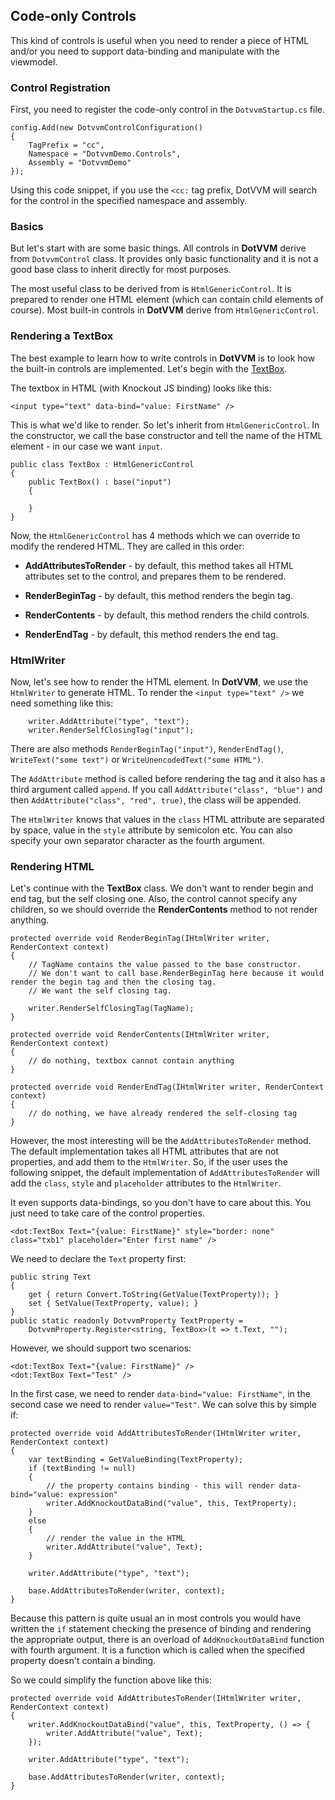 ## Code-only Controls

This kind of controls is useful when you need to render a piece of HTML and/or you need to support data-binding and manipulate
with the viewmodel.

### Control Registration

First, you need to register the code-only control in the `DotvvmStartup.cs` file. 

```CSHARP
config.Add(new DotvvmControlConfiguration() 
{ 
    TagPrefix = "cc",
    Namespace = "DotvvmDemo.Controls",
    Assembly = "DotvvmDemo"
});
```

Using this code snippet, if you use the `<cc:` tag prefix, DotVVM will search for the control in the specified namespace and assembly.

### Basics

But let's start with are some basic things. All controls in **DotVVM** derive from `DotvvmControl` class. It provides only 
basic functionality and it is not a good base class to inherit directly for most purposes. 

The most useful class to be derived from is `HtmlGenericControl`. It is prepared to render one HTML element (which can contain
child elements of course). Most built-in controls in **DotVVM** derive from `HtmlGenericControl`. 


### Rendering a TextBox

The best example to learn how to write controls in **DotVVM** is to look how the built-in controls are implemented.
Let's begin with the [TextBox](/docs/controls/builtin/TextBox/{branch}).

The textbox in HTML (with Knockout JS binding) looks like this:

```DOTHTML
<input type="text" data-bind="value: FirstName" />
```

This is what we'd like to render. So let's inherit from `HtmlGenericControl`. In the constructor, we call the base constructor 
and tell the name of the HTML element - in our case we want `input`.

```CSHARP
public class TextBox : HtmlGenericControl
{
    public TextBox() : base("input")
    {

    }
}
```

Now, the `HtmlGenericControl` has 4 methods which we can override to modify the rendered HTML. They are called in this order:

+ **AddAttributesToRender** - by default, this method takes all HTML attributes set to the control, and prepares them to be rendered.

+ **RenderBeginTag** - by default, this method renders the begin tag.

+ **RenderContents** - by default, this method renders the child controls.

+ **RenderEndTag** - by default, this method renders the end tag.

### HtmlWriter

Now, let's see how to render the HTML element. In **DotVVM**, we use the `HtmlWriter` to generate HTML. To render 
the `<input type="text" />` we need something like this:

```CSHARP
    writer.AddAttribute("type", "text");
    writer.RenderSelfClosingTag("input");
```

There are also methods `RenderBeginTag("input")`, `RenderEndTag()`, `WriteText("some text")` or `WriteUnencodedText("some HTML")`.

The `AddAttribute` method is called before rendering the tag and it also has a third argument called `append`. 
If you call `AddAttribute("class", "blue")` and then `AddAttribute("class", "red", true)`, the class will be appended. 

The `HtmlWriter` knows that values in the `class` HTML attribute are separated by space, value in the `style` attribute by semicolon etc. You can also specify 
your own separator character as the fourth argument.

### Rendering HTML

Let's continue with the **TextBox** class. We don't want to render begin and end tag, but the self closing one. Also, the control
cannot specify any children, so we should override the **RenderContents** method to not render anything.

```CSHARP
protected override void RenderBeginTag(IHtmlWriter writer, RenderContext context)
{   
    // TagName contains the value passed to the base constructor. 
    // We don't want to call base.RenderBeginTag here because it would render the begin tag and then the closing tag.
    // We want the self closing tag. 
    
    writer.RenderSelfClosingTag(TagName); 
}

protected override void RenderContents(IHtmlWriter writer, RenderContext context)
{   
    // do nothing, textbox cannot contain anything
}

protected override void RenderEndTag(IHtmlWriter writer, RenderContext context)
{    
    // do nothing, we have already rendered the self-closing tag
}
```

However, the most interesting will be the `AddAttributesToRender` method. The default implementation takes
all HTML attributes that are not properties, and add them to the `HtmlWriter`. So, if the user uses the following snippet,
the default implementation of `AddAttributesToRender` will add the `class`, `style` and `placeholder` attributes 
to the `HtmlWriter`. 

It even supports data-bindings, so you don't have to care about this. You just need to take care of the control properties.

```DOTHTML
<dot:TextBox Text="{value: FirstName}" style="border: none" class="txb1" placeholder="Enter first name" />
```

We need to declare the `Text` property first:

```CSHARP
public string Text
{
    get { return Convert.ToString(GetValue(TextProperty)); }
    set { SetValue(TextProperty, value); }
}
public static readonly DotvvmProperty TextProperty =
    DotvvmProperty.Register<string, TextBox>(t => t.Text, "");
```

However, we should support two scenarios:

```DOTHTML
<dot:TextBox Text="{value: FirstName}" />
<dot:TextBox Text="Test" />
```

In the first case, we need to render `data-bind="value: FirstName"`, in the second case we need to render `value="Test"`.
We can solve this by simple if:

```CSHARP
protected override void AddAttributesToRender(IHtmlWriter writer, RenderContext context)
{
	var textBinding = GetValueBinding(TextProperty);
    if (textBinding != null) 
	{
		// the property contains binding - this will render data-bind="value: expression"
		writer.AddKnockoutDataBind("value", this, TextProperty);
	}
	else 
	{
		// render the value in the HTML
		writer.AddAttribute("value", Text);
	}

    writer.AddAttribute("type", "text");
    
    base.AddAttributesToRender(writer, context);
}
```

Because this pattern is quite usual an in most controls you would have written the `if` statement checking the presence
of binding and rendering the appropriate output, there is an overload of `AddKnockoutDataBind` function with fourth argument.
It is a function which is called when the specified property doesn't contain a binding.

So we could simplify the function above like this:

```CSHARP
protected override void AddAttributesToRender(IHtmlWriter writer, RenderContext context)
{
	writer.AddKnockoutDataBind("value", this, TextProperty, () => {
		writer.AddAttribute("value", Text);
	});

    writer.AddAttribute("type", "text");
    
    base.AddAttributesToRender(writer, context);
}
```
